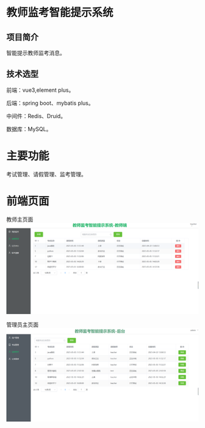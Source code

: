 # 教师监考智能提示系统

## 项目简介

智能提示教师监考消息。

## 技术选型
前端：vue3,element plus。

后端：spring boot、mybatis plus。

中间件：Redis、Druid。

数据库：MySQL。

# 主要功能

考试管理、请假管理、监考管理。

# 前端页面
教师主页面
![教师主页面](./jktsxt_vue/public/images/jktsxt_1.png)

管理员主页面
![管理员主页面](./jktsxt_vue/public/images/jktsxt_2.png)